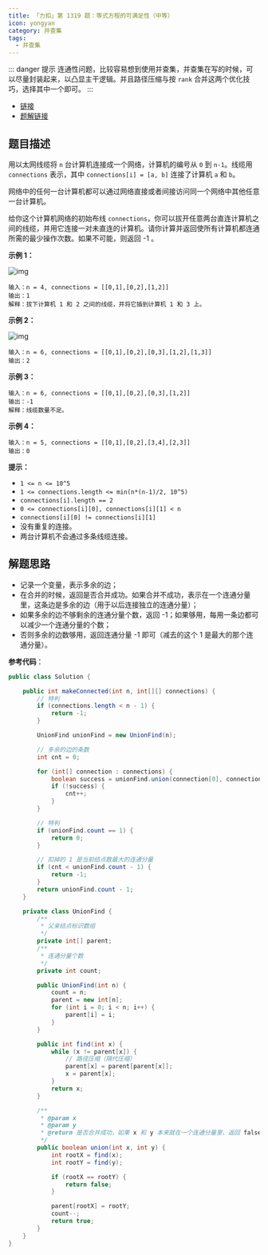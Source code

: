 ```yaml
---
title: 「力扣」第 1319 题：等式方程的可满足性（中等）
icon: yongyan
category: 并查集
tags:
  - 并查集
---
```


::: danger 提示
连通性问题，比较容易想到使用并查集，并查集在写的时候，可以尽量封装起来，以凸显主干逻辑。并且路径压缩与按 `rank` 合并这两个优化技巧，选择其中一个即可。
:::


+ [链接](https://leetcode-cn.com/problems/number-of-operations-to-make-network-connected/)
+ [题解链接](https://leetcode-cn.com/problems/number-of-operations-to-make-network-connected/solution/bing-cha-ji-by-liweiwei1419/)

## 题目描述

用以太网线缆将 `n` 台计算机连接成一个网络，计算机的编号从 `0` 到 `n-1`。线缆用 `connections` 表示，其中 `connections[i] = [a, b]` 连接了计算机 `a` 和 `b`。

网络中的任何一台计算机都可以通过网络直接或者间接访问同一个网络中其他任意一台计算机。

给你这个计算机网络的初始布线 `connections`，你可以拔开任意两台直连计算机之间的线缆，并用它连接一对未直连的计算机。请你计算并返回使所有计算机都连通所需的最少操作次数。如果不可能，则返回 -1 。 

**示例 1：**

![img](https://assets.leetcode-cn.com/aliyun-lc-upload/uploads/2020/01/11/sample_1_1677.png)

```
输入：n = 4, connections = [[0,1],[0,2],[1,2]]
输出：1
解释：拔下计算机 1 和 2 之间的线缆，并将它插到计算机 1 和 3 上。
```

**示例 2：**

![img](https://assets.leetcode-cn.com/aliyun-lc-upload/uploads/2020/01/11/sample_2_1677.png)

```
输入：n = 6, connections = [[0,1],[0,2],[0,3],[1,2],[1,3]]
输出：2
```

**示例 3：**

```
输入：n = 6, connections = [[0,1],[0,2],[0,3],[1,2]]
输出：-1
解释：线缆数量不足。
```

**示例 4：**

```
输入：n = 5, connections = [[0,1],[0,2],[3,4],[2,3]]
输出：0
```

**提示：**

- `1 <= n <= 10^5`
- `1 <= connections.length <= min(n*(n-1)/2, 10^5)`
- `connections[i].length == 2`
- `0 <= connections[i][0], connections[i][1] < n`
- `connections[i][0] != connections[i][1]`
- 没有重复的连接。
- 两台计算机不会通过多条线缆连接。

## 解题思路

+ 记录一个变量，表示多余的边；
+ 在合并的时候，返回是否合并成功。如果合并不成功，表示在一个连通分量里，这条边是多余的边（用于以后连接独立的连通分量）；
+ 如果多余的边不够剩余的连通分量个数，返回 -1；如果够用，每用一条边都可以减少一个连通分量的个数；
+ 否则多余的边数够用，返回连通分量 -1 即可（减去的这个 1 是最大的那个连通分量）。

**参考代码**：

```java
public class Solution {

    public int makeConnected(int n, int[][] connections) {
        // 特判
        if (connections.length < n - 1) {
            return -1;
        }

        UnionFind unionFind = new UnionFind(n);

        // 多余的边的条数
        int cnt = 0;

        for (int[] connection : connections) {
            boolean success = unionFind.union(connection[0], connection[1]);
            if (!success) {
                cnt++;
            }
        }

        // 特判
        if (unionFind.count == 1) {
            return 0;
        }

        // 扣掉的 1 是当前结点数最大的连通分量
        if (cnt < unionFind.count - 1) {
            return -1;
        }
        return unionFind.count - 1;
    }

    private class UnionFind {
        /**
         * 父亲结点标识数组
         */
        private int[] parent;
        /**
         * 连通分量个数
         */
        private int count;

        public UnionFind(int n) {
            count = n;
            parent = new int[n];
            for (int i = 0; i < n; i++) {
                parent[i] = i;
            }
        }

        public int find(int x) {
            while (x != parent[x]) {
                // 路径压缩（隔代压缩）
                parent[x] = parent[parent[x]];
                x = parent[x];
            }
            return x;
        }

        /**
         * @param x
         * @param y
         * @return 是否合并成功，如果 x 和 y 本来就在一个连通分量里，返回 false
         */
        public boolean union(int x, int y) {
            int rootX = find(x);
            int rootY = find(y);

            if (rootX == rootY) {
                return false;
            }

            parent[rootX] = rootY;
            count--;
            return true;
        }
    }
}
```